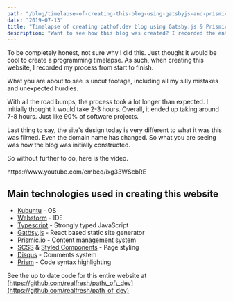 ```yaml
---
path: "/blog/timelapse-of-creating-this-blog-using-gatsbyjs-and-prismic"
date: "2019-07-13"
title: "Timelapse of creating pathof.dev blog using Gatsby.js & Prismic"
description: "Want to see how this blog was created? I recorded the entire process uncut, from start to finish. The entire blog is a static site created using Gatbsy.js and Prismic CMS"
---
```


To be completely honest, not sure why I did this. Just thought it would be cool to create a programming timelapse. As such, when creating this website, I recorded my process from start to finish.

What you are about to see is uncut footage, including all my silly mistakes and unexpected hurdles.

With all the road bumps, the process took a lot longer than expected. I initially thought it would take 2-3 hours. Overall, it ended up taking around 7-8 hours. Just like 90% of software projects.

Last thing to say, the site's design today is very different to what it was this was filmed. Even the domain name has changed. So what you are seeing was how the blog was initially constructed.

So without further to do, here is the video.

<youtube>
  https://www.youtube.com/embed/ixg33WScbRE
</youtube>

## Main technologies used in creating this website

*   [Kubuntu](https://kubuntu.org/) - OS
*   [Webstorm](https://www.jetbrains.com/webstorm/) - IDE
*   [Typescript](https://www.typescriptlang.org/) - Strongly typed JavaScript
*   [Gatbsy.js](https://www.gatsbyjs.org/) - React based static site generator
*   [Prismic.io](https://prismic.io/) - Content management system
*   [SCSS](https://sass-lang.com/) & [Styled Components](https://www.styled-components.com/) - Page styling
*   [Disqus](https://disqus.com/) - Comments system
*   [Prism](https://prismjs.com/) - Code syntax highlighting

See the up to date code for this entire website at [https://github.com/realfresh/path\_of\_dev](https://github.com/realfresh/path_of_dev)